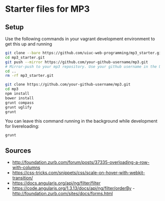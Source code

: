 # Starter files for MP3

## Setup
Use the following commands in your vagrant development environment to get this up and running
```bash
git clone --bare https://github.com/uiuc-web-programming/mp3_starter.git
cd mp3_starter.git
git push --mirror https://github.com/your-github-username/mp3.git
# Mirror-push to your mp3 repository. Use your github username in the URL. Change the URL if you're using bitbucket.
cd ..
rm -rf mp3_starter.git

git clone https://github.com/your-github-username/mp3.git
cd mp3
npm install
bower install
grunt compass
grunt uglify
grunt
```

You can leave this command running in the background while development for livereloading:

```bash
grunt
```
## Sources
- http://foundation.zurb.com/forum/posts/37335-overloading-a-row-with-columns
- https://css-tricks.com/snippets/css/scale-on-hover-with-webkit-transition/
- https://docs.angularjs.org/api/ng/filter/filter
- https://code.angularjs.org/1.3.13/docs/api/ng/filter/orderBy
 -http://foundation.zurb.com/sites/docs/forms.html